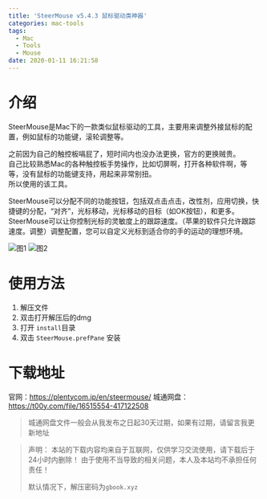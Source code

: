 ```yaml
---
title: 'SteerMouse v5.4.3 鼠标驱动类神器'
categories: mac-tools
tags:
  - Mac
  - Tools
  - Mouse
date: 2020-01-11 16:21:58
---
```


# 介绍
SteerMouse是Mac下的一款类似鼠标驱动的工具，主要用来调整外接鼠标的配置，例如鼠标的功能键，滚轮调整等。

之前因为自己的触控板嗝屁了，短时间内也没办法更换，官方的更换贼贵。  
自己比较熟悉Mac的各种触控板手势操作，比如切屏啊，打开各种软件啊，等等，没有鼠标的功能键支持，用起来非常别扭。  
所以使用的该工具。

SteerMouse可以分配不同的功能按钮，包括双点击点击，改性剂，应用切换，快捷键的分配，“对齐”，光标移动，光标移动的目标（如OK按钮），和更多。  
SteerMouse可以让你控制光标的灵敏度上的跟踪速度。（苹果的软件只允许跟踪速度。调整）调整配置，您可以自定义光标到适合你的手的运动的理想环境。  

![图1](https://i.loli.net/2020/01/11/TAb7zLMh3IYJ5X2.png)
![图2](https://i.loli.net/2020/01/11/v8xyEMo3Yz4BsZJ.png)


# 使用方法
1. 解压文件
2. 双击打开解压后的dmg
3. 打开 `install`目录
4. 双击 `SteerMouse.prefPane` 安装

# 下载地址
官网：https://plentycom.jp/en/steermouse/
城通网盘：https://t00y.com/file/16515554-417122508
> 城通网盘文件一般会从我发布之日起30天过期，如果有过期，请留言我更新地址


> 声明：
> 本站的下载内容均来自于互联网，仅供学习交流使用，请下载后于24小时内删除！
> 由于使用不当导致的相关问题，本人及本站均不承担任何责任！
>
> 默认情况下，解压密码为`gbook.xyz`